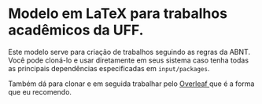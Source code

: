 # Modelo em LaTeX para trabalhos acadêmicos da UFF.

Este modelo serve para criação de trabalhos seguindo as regras da ABNT. Você pode cloná-lo e usar diretamente em seus sistema caso tenha todas as principais dependências especificadas em `input/packages`.

Também dá para clonar e em seguida trabalhar pelo [ Overleaf ](https://overleaf.com) que é a forma que eu recomendo.

